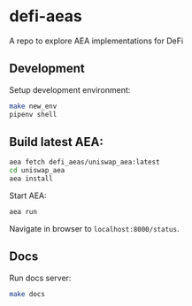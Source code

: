 # defi-aeas

A repo to explore AEA implementations for DeFi

## Development

Setup development environment:

```bash
make new_env
pipenv shell
```

## Build latest AEA:

```bash
aea fetch defi_aeas/uniswap_aea:latest
cd uniswap_aea
aea install
```

Start AEA:
```bash
aea run
```

Navigate in browser to `localhost:8000/status`.

## Docs

Run docs server:

```bash
make docs
```


